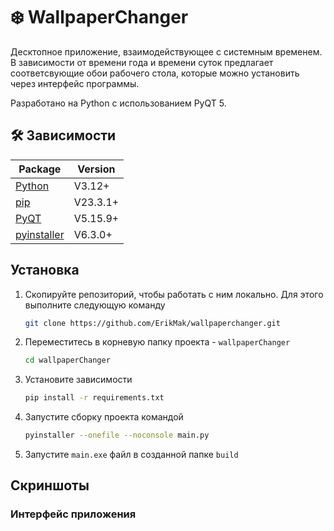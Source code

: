 # :snowflake: WallpaperChanger
Десктопное приложение, взаимодействующее с системным временем. В зависимости от времени года и времени суток предлагает соответсвующие обои рабочего стола, которые можно установить через интерфейс программы. 

Разработано на Python с использованием PyQT 5.


## :hammer_and_wrench: Зависимости
Package | Version
--- | ---
[Python](https://www.python.org/) | V3.12+
[pip](https://pypi.org/project/pip/)  | V23.3.1+ 
[PyQT](https://pypi.org/project/PyQt5/)  | V5.15.9+
[pyinstaller](https://pyinstaller.org/en/stable/)  | V6.3.0+

## Установка

1. Скопируйте репозиторий, чтобы работать с ним локально. Для этого выполните следующую команду
    ```sh
    git clone https://github.com/ErikMak/wallpaperchanger.git
    ```
2. Переместитесь в корневую папку проекта - `wallpaperChanger`
    ```sh
    cd wallpaperChanger
    ```
3. Установите зависимости
    ```sh
    pip install -r requirements.txt
    ```
4. Запустите сборку проекта командой
    ```sh
    pyinstaller --onefile --noconsole main.py
    ``` 
5. Запустите `main.exe` файл в созданной папке `build`

## Скриншоты
### Интерфейс приложения